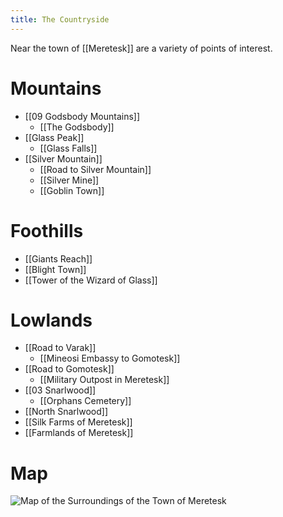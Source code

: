 ```yaml
---
title: The Countryside
---
```

Near the town of [[Meretesk]] are a variety of points of interest. 

# Mountains
- [[09 Godsbody Mountains]]
   - [[The Godsbody]]
- [[Glass Peak]]
   - [[Glass Falls]]
- [[Silver Mountain]]
   - [[Road to Silver Mountain]]
   - [[Silver Mine]]
   - [[Goblin Town]]

# Foothills
- [[Giants Reach]]
- [[Blight Town]]
- [[Tower of the Wizard of Glass]]

# Lowlands
- [[Road to Varak]]
   - [[Mineosi Embassy to Gomotesk]]
- [[Road to Gomotesk]]
   - [[Military Outpost in Meretesk]]
- [[03 Snarlwood]]
   - [[Orphans Cemetery]]
- [[North Snarlwood]]
- [[Silk Farms of Meretesk]]
- [[Farmlands of Meretesk]]

# Map 
![Map of the Surroundings of the Town of Meretesk](/assets/meretesk-surroundings.png)